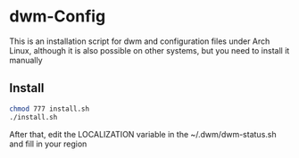 # dwm-Config
This is an installation script for dwm and configuration files under Arch Linux, although it is also possible on other systems, but you need to install it manually
## Install
```bash
chmod 777 install.sh
./install.sh
```
After that, edit the LOCALIZATION variable in the ~/.dwm/dwm-status.sh and fill in your region
